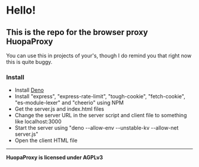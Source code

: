 # Hello!
## This is the repo for the browser proxy HuopaProxy

You can use this in projects of your's, though I do remind you that right now this is quite buggy.

### Install
- Install [Deno](<https://docs.deno.com/runtime/getting_started/installation/>)
- Install "express", "express-rate-limit", "tough-cookie", "fetch-cookie", "es-module-lexer" and "cheerio" using NPM
- Get the server.js and index.html files
- Change the server URL in the server script and client file to something like localhost:3000
- Start the server using "deno --allow-env --unstable-kv --allow-net server.js"
- Open the client HTML file

---

**HuopaProxy is licensed under AGPLv3**
